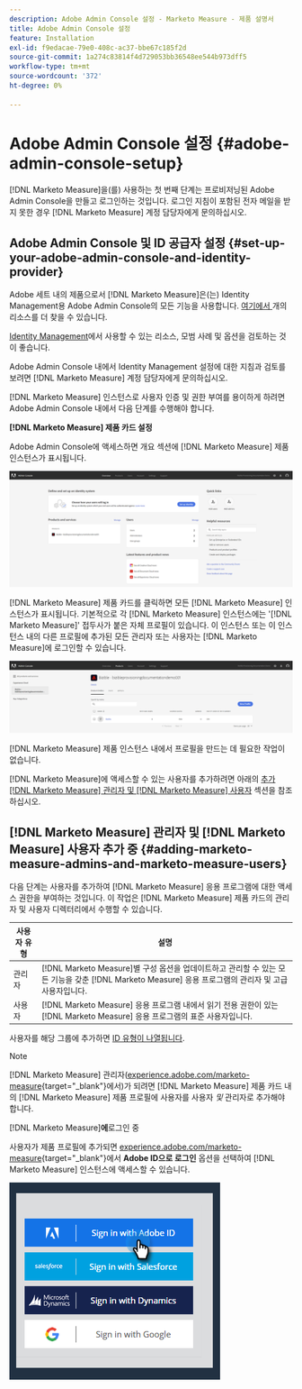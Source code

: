 ```yaml
---
description: Adobe Admin Console 설정 - Marketo Measure - 제품 설명서
title: Adobe Admin Console 설정
feature: Installation
exl-id: f9edacae-79e0-408c-ac37-bbe67c185f2d
source-git-commit: 1a274c83814f4d729053bb36548ee544b973dff5
workflow-type: tm+mt
source-wordcount: '372'
ht-degree: 0%

---
```


# Adobe Admin Console 설정 {#adobe-admin-console-setup}

[!DNL Marketo Measure]을(를) 사용하는 첫 번째 단계는 프로비저닝된 Adobe Admin Console을 만들고 로그인하는 것입니다. 로그인 지침이 포함된 전자 메일을 받지 못한 경우 [!DNL Marketo Measure] 계정 담당자에게 문의하십시오.

## Adobe Admin Console 및 ID 공급자 설정 {#set-up-your-adobe-admin-console-and-identity-provider}

Adobe 세트 내의 제품으로서 [!DNL Marketo Measure]은(는) Identity Management용 Adobe Admin Console의 모든 기능을 사용합니다. [여기에서 ](https://helpx.adobe.com/enterprise/using/admin-console.html)개의 리소스를 더 찾을 수 있습니다.

[Identity Management](https://helpx.adobe.com/enterprise/using/set-up-identity.html)에서 사용할 수 있는 리소스, 모범 사례 및 옵션을 검토하는 것이 좋습니다.

Adobe Admin Console 내에서 Identity Management 설정에 대한 지침과 검토를 보려면 [!DNL Marketo Measure] 계정 담당자에게 문의하십시오.

[!DNL Marketo Measure] 인스턴스로 사용자 인증 및 권한 부여를 용이하게 하려면 Adobe Admin Console 내에서 다음 단계를 수행해야 합니다.

**[!DNL Marketo Measure] 제품 카드 설정**

Adobe Admin Console에 액세스하면 개요 섹션에 [!DNL Marketo Measure] 제품 인스턴스가 표시됩니다.

![](assets/adobe-admin-console-setup-1.png)

[!DNL Marketo Measure] 제품 카드를 클릭하면 모든 [!DNL Marketo Measure] 인스턴스가 표시됩니다. 기본적으로 각 [!DNL Marketo Measure] 인스턴스에는 &#39;[!DNL Marketo Measure]&#39; 접두사가 붙은 자체 프로필이 있습니다. 이 인스턴스 또는 이 인스턴스 내의 다른 프로필에 추가된 모든 관리자 또는 사용자는 [!DNL Marketo Measure]에 로그인할 수 있습니다.

![](assets/adobe-admin-console-setup-2.png)

[!DNL Marketo Measure] 제품 인스턴스 내에서 프로필을 만드는 데 필요한 작업이 없습니다.

[!DNL Marketo Measure]에 액세스할 수 있는 사용자를 추가하려면 아래의 [추가 [!DNL Marketo Measure] 관리자 및 [!DNL Marketo Measure] 사용자](#adding-marketo-measure-admins-and-marketo-measure-users) 섹션을 참조하십시오.

## [!DNL Marketo Measure] 관리자 및 [!DNL Marketo Measure] 사용자 추가 중 {#adding-marketo-measure-admins-and-marketo-measure-users}

다음 단계는 사용자를 추가하여 [!DNL Marketo Measure] 응용 프로그램에 대한 액세스 권한을 부여하는 것입니다. 이 작업은 [!DNL Marketo Measure] 제품 카드의 관리자 및 사용자 디렉터리에서 수행할 수 있습니다.

| 사용자 유형 | 설명 |
|---|---|
| 관리자 | [!DNL Marketo Measure]별 구성 옵션을 업데이트하고 관리할 수 있는 모든 기능을 갖춘 [!DNL Marketo Measure] 응용 프로그램의 관리자 및 고급 사용자입니다. |
| 사용자 | [!DNL Marketo Measure] 응용 프로그램 내에서 읽기 전용 권한이 있는 [!DNL Marketo Measure] 응용 프로그램의 표준 사용자입니다. |

사용자를 해당 그룹에 추가하면 [ID 유형이 나열됩니다](https://helpx.adobe.com/enterprise/using/set-up-identity.html).

>[!NOTE]
>
>[!DNL Marketo Measure] 관리자([experience.adobe.com/marketo-measure](https://experience.adobe.com/marketo-measure){target="_blank"}에서)가 되려면 [!DNL Marketo Measure] 제품 카드 내의 [!DNL Marketo Measure] 제품 프로필에 사용자를 사용자 _및_ 관리자로 추가해야 합니다.

[!DNL Marketo Measure]**에**&#x200B;로그인 중

사용자가 제품 프로필에 추가되면 [experience.adobe.com/marketo-measure](https://experience.adobe.com/marketo-measure){target="_blank"}에서 **Adobe ID으로 로그인** 옵션을 선택하여 [!DNL Marketo Measure] 인스턴스에 액세스할 수 있습니다.

![](assets/adobe-admin-console-setup-3.png)
